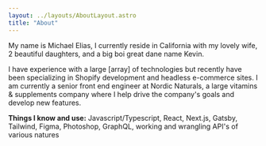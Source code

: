 ```yaml
---
layout: ../layouts/AboutLayout.astro
title: "About"
---
```


My name is Michael Elias, I currently reside in California with my lovely wife, 2 beautiful daughters, and a big boi great dane name Kevin.

I have experience with a large [array] of technologies but recently have been specializing in Shopify development and headless e-commerce sites. I am currently a senior front end engineer at Nordic Naturals, a large vitamins & supplements company where I help drive the company's goals and develop new features.

<strong>Things I know and use:</strong> Javascript/Typescript, React, Next.js, Gatsby, Tailwind, Figma, Photoshop, GraphQL, working and wrangling API's of various natures



